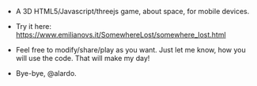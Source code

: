 - A 3D HTML5/Javascript/threejs game, about space, for mobile devices.
- Try it here: https://www.emilianovs.it/SomewhereLost/somewhere_lost.html

- Feel free to modify/share/play as you want. Just let me know, how you will use the code. That will make my day! 

- Bye-bye, @alardo.
